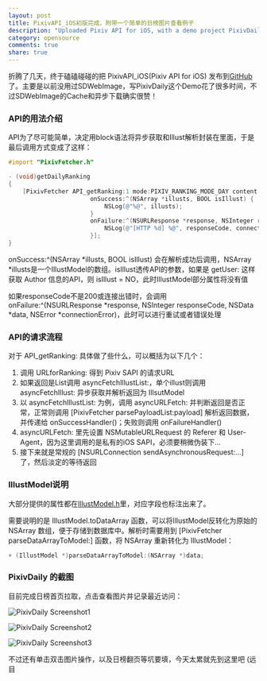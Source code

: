 ```yaml
---
layout: post
title: PixivAPI_iOS初版完成，附带一个简单的日榜图片查看例子
description: "Uploaded Pixiv API for iOS, with a demo project PixivDaily"
category: opensource
comments: true
share: true
---
```


折腾了几天，终于磕磕碰碰的把 PixivAPI_iOS(Pixiv API for iOS) 发布到[GitHub](https://github.com/upbit/PixivAPI_iOS)了。主要是以前没用过SDWebImage，写PixivDaily这个Demo花了很多时间，不过SDWebImage的Cache和异步下载确实很赞！

### API的用法介绍

API为了尽可能简单，决定用block语法将异步获取和Illust解析封装在里面，于是最后调用方式变成了这样：

```objective-c
#import "PixivFetcher.h"

- (void)getDailyRanking
{
    [PixivFetcher API_getRanking:1 mode:PIXIV_RANKING_MODE_DAY content:PIXIV_RANKING_CONTENT_ALL
                       onSuccess:^(NSArray *illusts, BOOL isIllust) {
                           NSLog(@"%@", illusts);
                       }
                       onFailure:^(NSURLResponse *response, NSInteger responseCode, NSData *data, NSError *connectionError) {
                           NSLog(@"[HTTP %d] %@", responseCode, connectionError);
                       }];
}
```

onSuccess:^(NSArray *illusts, BOOL isIllust) 会在解析成功后调用，NSArray *illusts是一个IllustModel的数组。isIllust透传API的参数，如果是 getUser: 这样获取 Author 信息的API，则 isIllust = NO，此时IllustModel部分属性将没有值

如果responseCode不是200或连接出错时，会调用 onFailure:^(NSURLResponse *response, NSInteger responseCode, NSData *data, NSError *connectionError)，此时可以进行重试或者错误处理

### API的请求流程

对于 API_getRanking: 具体做了些什么，可以概括为以下几个：

1. 调用 URLforRanking: 得到 Pixiv SAPI 的请求URL
2. 如果返回是List调用 asyncFetchIllustList:，单个illust则调用 asyncFetchIllust: 异步获取并解析返回为 IllsutModel
3. 以 asyncFetchIllustList: 为例，调用 asyncURLFetch: 并判断返回是否正常，正常则调用 [PixivFetcher parsePayloadList:payload] 解析返回数据，并传递给 onSuccessHandler()；失败则调用 onFailureHandler()
4. asyncURLFetch: 里先设置 NSMutableURLRequest 的 Referer 和 User-Agent，因为这里调用的是私有的iOS SAPI，必须要稍微伪装下...
5. 接下来就是常规的 [NSURLConnection sendAsynchronousRequest:...] 了，然后淡定的等待返回

### IllustModel说明

大部分提供的属性都在[IllustModel.h](https://github.com/upbit/PixivAPI_iOS/blob/master/PixivFetcher/IllustModel.h)里，对应字段也标注出来了。

需要说明的是 IllustModel.toDataArray 函数，可以将IllustModel反转化为原始的 NSArray 数组，便于存储到数据库中。解析时需要用到 [PixivFetcher parseDataArrayToModel:] 函数，将 NSArray 重新转化为 IllustModel：

```objective-c
+ (IllustModel *)parseDataArrayToModel:(NSArray *)data;
```

### PixivDaily 的截图

目前完成日榜首页拉取，点击查看图片并记录最近访问：

![PixivDaily Screenshot1](https://raw.github.com/upbit/PixivAPI_iOS/master/examples/screenshots/PixivDaily_01.png)

![PixivDaily Screenshot2](https://raw.github.com/upbit/PixivAPI_iOS/master/examples/screenshots/PixivDaily_02.png)

![PixivDaily Screenshot3](https://raw.github.com/upbit/PixivAPI_iOS/master/examples/screenshots/PixivDaily_03.png)

不过还有单击双击图片操作，以及日榜翻页等坑要填，今天太累就先到这里吧 (远目
